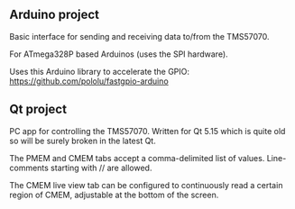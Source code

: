 ## Arduino project
Basic interface for sending and receiving data to/from the TMS57070.

For ATmega328P based Arduinos (uses the SPI hardware).

Uses this Arduino library to accelerate the GPIO: https://github.com/pololu/fastgpio-arduino

## Qt project
PC app for controlling the TMS57070. Written for Qt 5.15 which is quite old so will be surely broken in the latest Qt.

The PMEM and CMEM tabs accept a comma-delimited list of values. Line-comments starting with // are allowed.

The CMEM live view tab can be configured to continuously read a certain region of CMEM, adjustable at the bottom of the screen.
